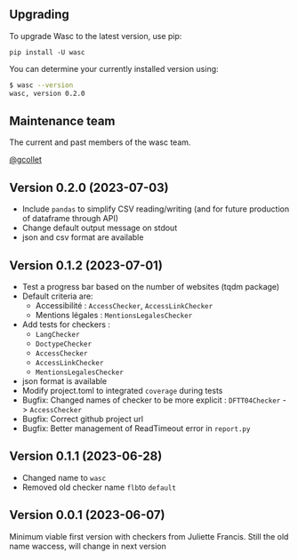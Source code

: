 ## Upgrading
To upgrade Wasc to the latest version, use pip:

`pip install -U wasc`

You can determine your currently installed version using:

```bash
$ wasc --version
wasc, version 0.2.0
```

## Maintenance team
The current and past members of the wasc team.

[@gcollet](https://github.com/gcollet)

## Version 0.2.0 (2023-07-03)
* Include `pandas` to simplify CSV reading/writing (and for future production of dataframe through API)
* Change default output message on stdout
* json and csv format are available

## Version 0.1.2 (2023-07-01)
* Test a progress bar based on the number of websites (tqdm package)
* Default criteria are:
    * Accessibilité : `AccessChecker`, `AccessLinkChecker`
    * Mentions légales : `MentionsLegalesChecker`
* Add tests for checkers :
    * `LangChecker`
    * `DoctypeChecker`
    * `AccessChecker`
    * `AccessLinkChecker`
    * `MentionsLegalesChecker`
* json format is available
* Modify project.toml to integrated `coverage` during tests
* Bugfix: Changed names of checker to be more explicit : `DFTT04Checker` -> `AccessChecker`
* Bugfix: Correct github project url
* Bugfix: Better management of ReadTimeout error in `report.py`
## Version 0.1.1 (2023-06-28)

* Changed name to `wasc`
* Removed old checker name `flb`to `default`

## Version 0.0.1 (2023-06-07)

Minimum viable first version with checkers from Juliette Francis.
Still the old name waccess, will change in next version